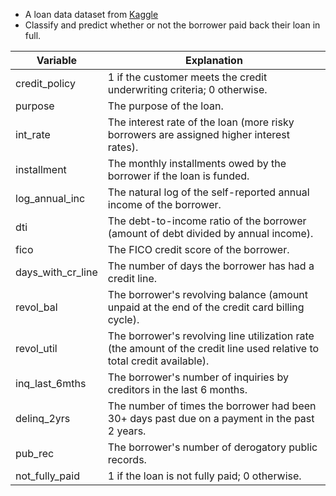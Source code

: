 - A loan data dataset from [Kaggle](https://www.kaggle.com/datasets/itssuru/loan-data)
- Classify and predict whether or not the borrower paid back their loan in full.

| Variable            | Explanation                                                                                                      |
|---------------------|------------------------------------------------------------------------------------------------------------------|
| credit_policy       | 1 if the customer meets the credit underwriting criteria; 0 otherwise.                                            |
| purpose             | The purpose of the loan.                                                                                          |
| int_rate            | The interest rate of the loan (more risky borrowers are assigned higher interest rates).                          |
| installment         | The monthly installments owed by the borrower if the loan is funded.                                              |
| log_annual_inc      | The natural log of the self-reported annual income of the borrower.                                               |
| dti                 | The debt-to-income ratio of the borrower (amount of debt divided by annual income).                               |
| fico                | The FICO credit score of the borrower.                                                                            |
| days_with_cr_line   | The number of days the borrower has had a credit line.                                                            |
| revol_bal           | The borrower's revolving balance (amount unpaid at the end of the credit card billing cycle).                     |
| revol_util          | The borrower's revolving line utilization rate (the amount of the credit line used relative to total credit available). |
| inq_last_6mths      | The borrower's number of inquiries by creditors in the last 6 months.                                             |
| delinq_2yrs         | The number of times the borrower had been 30+ days past due on a payment in the past 2 years.                     |
| pub_rec             | The borrower's number of derogatory public records.                                                               |
| not_fully_paid      | 1 if the loan is not fully paid; 0 otherwise.                                                                     |
